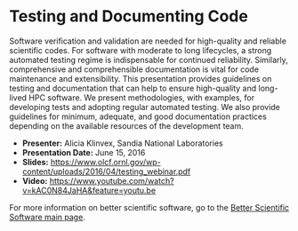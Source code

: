 
# Testing and Documenting Code

Software verification and validation are needed for high-quality and reliable scientific codes. For software with moderate to long lifecycles, a strong automated testing regime is indispensable for continued reliability. Similarly, comprehensive and comprehensible documentation is vital for code maintenance and extensibility. This presentation provides guidelines on testing and documentation that can help to ensure high-quality and long-lived HPC software. We present methodologies, with examples, for developing tests and adopting regular automated testing. We also provide guidelines for minimum, adequate, and good documentation practices depending on the available resources of the development team.

- **Presenter:** Alicia Klinvex, Sandia National Laboratories
- **Presentation Date:** June 15, 2016
- **Slides:** https://www.olcf.ornl.gov/wp-content/uploads/2016/04/testing_webinar.pdf
- **Video:** https://www.youtube.com/watch?v=kAC0N84JaHA&feature=youtu.be


For more information on better scientific software, go to the [Better Scientific Software main page](http://betterscientificsoftware.info).

<!--- 
Categories: reliability, collaboration
Topics: testing, documentation
Tags: reliability, Doxygen
Level: 2
Prerequisites: WhatIsCseSwTesting.md, HowToImproveTestingForCseSw.md, WhatIsGoodDocumentation.md, HowToWriteGoodDocumentation.md
Aggregate: none
--->
